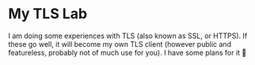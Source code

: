 # My TLS Lab

I am doing some experiences with TLS (also known as SSL, or HTTPS). If these go well, it will become my own TLS client (however public and featureless, probably not of much use for you). I have some plans for it 🙂
